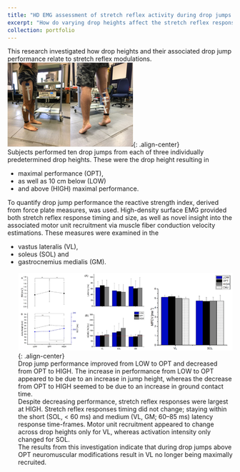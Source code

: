 ```yaml
---
title: "HD EMG assessment of stretch reflex activity during drop jumps from varying drop heights"
excerpt: "How do varying drop heights affect the stretch reflex response and performance during drop jumps?<br/><img src='/images/dj_hd_emg_cover.png'>"
collection: portfolio
---
```


This research investigated how drop heights and their associated drop jump performance relate to stretch reflex modulations.
` `  
![Drop jump and high density sEMG methods](/images/dj_hd_emg_methods.png){: .align-center}  
Subjects performed ten drop jumps from each of three individually predetermined drop heights. These were the drop height resulting in  
- maximal performance (OPT), 
- as well as 10 cm below (LOW)  
- and above (HIGH) maximal performance.  

To quantify drop jump performance the reactive strength index, derived from force plate measures, was used. High-density surface EMG provided both stretch reflex response timing and size, as well as novel insight into the associated motor unit recruitment via muscle fiber conduction velocity estimations. These measures were examined in the 
- vastus lateralis (VL), 
- soleus (SOL) and
- gastrocnemius medialis (GM).  
` `  
![Drop jump performance results](/images/dj_hd_emg_results.png){: .align-center}  
Drop jump performance improved from LOW to OPT and decreased from OPT to HIGH. The increase in performance from LOW to OPT appeared to be due to an increase in jump height, whereas the decrease from OPT to HIGH seemed to be due to an increase in ground contact time.  
Despite decreasing performance, stretch reflex responses were largest at HIGH. Stretch reflex responses timing did not change; staying within the short (SOL, < 60 ms) and medium (VL, GM; 60–85 ms) latency response time-frames. Motor unit recruitment appeared to change across drop heights only for VL, whereas activation intensity only changed for SOL.  
The results from this investigation indicate that during drop jumps above OPT neuromuscular modifications result in VL no longer being maximally recruited.